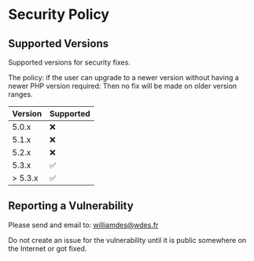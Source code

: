 # Security Policy

## Supported Versions

Supported versions for security fixes.

The policy: if the user can upgrade to a newer version without having a newer PHP version required:
Then no fix will be made on older version ranges.

| Version | Supported          |
| ------- | ------------------ |
| 5.0.x   | :x:                |
| 5.1.x   | :x:                |
| 5.2.x   | :x:                |
| 5.3.x   | :white_check_mark: |
| > 5.3.x | :white_check_mark: |

## Reporting a Vulnerability

Please send and email to: williamdes@wdes.fr

Do not create an issue for the vulnerability until it is public somewhere on the Internet or got fixed.
